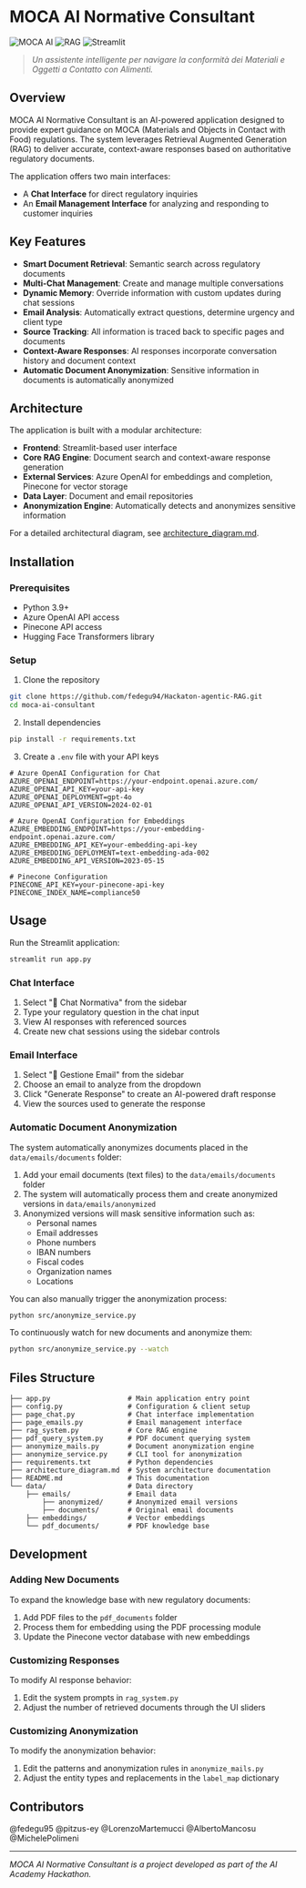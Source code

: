# MOCA AI Normative Consultant

![MOCA AI](https://img.shields.io/badge/AI-Powered-blue) ![RAG](https://img.shields.io/badge/RAG-Enabled-green) ![Streamlit](https://img.shields.io/badge/Streamlit-UI-red)

> *Un assistente intelligente per navigare la conformità dei Materiali e Oggetti a Contatto con Alimenti.*

## Overview

MOCA AI Normative Consultant is an AI-powered application designed to provide expert guidance on MOCA (Materials and Objects in Contact with Food) regulations. The system leverages Retrieval Augmented Generation (RAG) to deliver accurate, context-aware responses based on authoritative regulatory documents.

The application offers two main interfaces:
- A **Chat Interface** for direct regulatory inquiries
- An **Email Management Interface** for analyzing and responding to customer inquiries

## Key Features

- **Smart Document Retrieval**: Semantic search across regulatory documents
- **Multi-Chat Management**: Create and manage multiple conversations
- **Dynamic Memory**: Override information with custom updates during chat sessions
- **Email Analysis**: Automatically extract questions, determine urgency and client type
- **Source Tracking**: All information is traced back to specific pages and documents
- **Context-Aware Responses**: AI responses incorporate conversation history and document context
- **Automatic Document Anonymization**: Sensitive information in documents is automatically anonymized

## Architecture

The application is built with a modular architecture:

- **Frontend**: Streamlit-based user interface
- **Core RAG Engine**: Document search and context-aware response generation
- **External Services**: Azure OpenAI for embeddings and completion, Pinecone for vector storage
- **Data Layer**: Document and email repositories
- **Anonymization Engine**: Automatically detects and anonymizes sensitive information

For a detailed architectural diagram, see [architecture_diagram.md](architecture_diagram.md).

## Installation

### Prerequisites

- Python 3.9+
- Azure OpenAI API access
- Pinecone API access
- Hugging Face Transformers library

### Setup

1. Clone the repository
```bash
git clone https://github.com/fedegu94/Hackaton-agentic-RAG.git
cd moca-ai-consultant
```

2. Install dependencies
```bash
pip install -r requirements.txt
```

3. Create a `.env` file with your API keys
```
# Azure OpenAI Configuration for Chat
AZURE_OPENAI_ENDPOINT=https://your-endpoint.openai.azure.com/
AZURE_OPENAI_API_KEY=your-api-key
AZURE_OPENAI_DEPLOYMENT=gpt-4o
AZURE_OPENAI_API_VERSION=2024-02-01

# Azure OpenAI Configuration for Embeddings
AZURE_EMBEDDING_ENDPOINT=https://your-embedding-endpoint.openai.azure.com/
AZURE_EMBEDDING_API_KEY=your-embedding-api-key
AZURE_EMBEDDING_DEPLOYMENT=text-embedding-ada-002
AZURE_EMBEDDING_API_VERSION=2023-05-15

# Pinecone Configuration
PINECONE_API_KEY=your-pinecone-api-key
PINECONE_INDEX_NAME=compliance50
```

## Usage

Run the Streamlit application:
```bash
streamlit run app.py
```

### Chat Interface

1. Select "💬 Chat Normativa" from the sidebar
2. Type your regulatory question in the chat input
3. View AI responses with referenced sources
4. Create new chat sessions using the sidebar controls

### Email Interface

1. Select "📧 Gestione Email" from the sidebar
2. Choose an email to analyze from the dropdown
3. Click "Generate Response" to create an AI-powered draft response
4. View the sources used to generate the response

### Automatic Document Anonymization

The system automatically anonymizes documents placed in the `data/emails/documents` folder:

1. Add your email documents (text files) to the `data/emails/documents` folder
2. The system will automatically process them and create anonymized versions in `data/emails/anonymized`
3. Anonymized versions will mask sensitive information such as:
   - Personal names
   - Email addresses
   - Phone numbers
   - IBAN numbers
   - Fiscal codes
   - Organization names
   - Locations

You can also manually trigger the anonymization process:

```bash
python src/anonymize_service.py
```

To continuously watch for new documents and anonymize them:

```bash
python src/anonymize_service.py --watch
```

## Files Structure

```
├── app.py                   # Main application entry point
├── config.py                # Configuration & client setup
├── page_chat.py             # Chat interface implementation
├── page_emails.py           # Email management interface
├── rag_system.py            # Core RAG engine
├── pdf_query_system.py      # PDF document querying system
├── anonymize_mails.py       # Document anonymization engine
├── anonymize_service.py     # CLI tool for anonymization
├── requirements.txt         # Python dependencies
├── architecture_diagram.md  # System architecture documentation
├── README.md                # This documentation
└── data/                    # Data directory
    ├── emails/              # Email data
        ├── anonymized/      # Anonymized email versions
        ├── documents/       # Original email documents
    ├── embeddings/          # Vector embeddings 
    └── pdf_documents/       # PDF knowledge base
```

## Development

### Adding New Documents

To expand the knowledge base with new regulatory documents:
1. Add PDF files to the `pdf_documents` folder
2. Process them for embedding using the PDF processing module
3. Update the Pinecone vector database with new embeddings

### Customizing Responses

To modify AI response behavior:
1. Edit the system prompts in `rag_system.py`
2. Adjust the number of retrieved documents through the UI sliders

### Customizing Anonymization

To modify the anonymization behavior:
1. Edit the patterns and anonymization rules in `anonymize_mails.py`
2. Adjust the entity types and replacements in the `label_map` dictionary

## Contributors

@fedegu95
@pitzus-ey
@LorenzoMartemucci
@AlbertoMancosu
@MichelePolimeni

---

*MOCA AI Normative Consultant is a project developed as part of the AI Academy Hackathon.*
